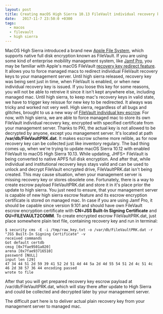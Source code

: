 ```yaml
---
layout: post
title: Creating macOS High Sierra 10.13 FileVault individual recovery key escrow payload /var/db/FileVaultPRK.dat manually
date:   2017-11-7 23:50:0 +0300
tags:
  - macos
  - filevault
  - high sierra
---
```


MacOS High Sierra introduced a brand new [Apple File System](https://en.wikipedia.org/wiki/Apple_File_System "Apple File System"), which supports native full disk encryption known as FileVault. If you are using some kind of enterprise mobililty management system, like [Jamf Pro](https://www.jamf.com/products/jamf-pro/), you may be familiar with Apple's macOS FileVault [recovery key redirect feature](https://mosen.github.io/profiledocs/payloads/fv2redirect.html). It allows you to force managed macs to redirect individual FileVault recovery keys to your management server. Until high sierra released, recovery key was being sent just in time, when FileVault is enabled, or when new individual recovery key is issued. If you loose this key for some reasons, you will not be able to retreive it since it isn't kept anywhere else, including managed mac. Until high sierra, to keep mac's recovery keys in valid state, we have to trigger key reissue for new key to be redirected. It always was tricky and worked not very well. High sierra, regardless of all bugs and glitches, brought to us a new way of [FileVault individual key escrow](https://mosen.github.io/profiledocs/payloads/fvescrow.html). For now, with high sierra, we are able to force managed mac to store its own FileVault individual recovery key, encrypted with specified certificate from your management server. Thanks to PKI, the actual key is not allowed to be decrypted by anyone, except you management server. It's located at path **/var/db/FileVaultPRK.dat**. It makes escrow scheme more relible, as for now recovery key can be collected just like inventory regulary. The bad thing comes up, when we're trying to update macOS Sierra 10.12 with enabled FileVault to macOS High Sierra 10.13. While updating, JHFS+ FileVault is being converted to native APFS full disk encryption. And after that, while individual and institutional recovery keys stays valid and can be used to unlock and decrypt FileVault encrypted drive, FileVaultPRK.dat isn't being created. This may cause situation, when your management server is missing recovery key or stores obsolete one. Fortunately, there is a way to create escrow payload FileVaultPRK.dat and store it in it's place prior the update to high sierra. You just need to ensure, that your management server is capable of new high sierra escrow feature and its escrow encryption certificate is stored on managed mac. In case if you are using Jamf Pro, it should be capable since version 9.101 and should have own FileVault escrow encryption certificate with **CN=JSS Built-In Signing Certificate** and **OU=FILEVAULT2COMM**. To create encrypted escrow FileVaultPRK.dat, just place somewhere plain text file, containing recovery key and run in terminal:
```
$ security cms -E -i /tmp/raw_key.txt -o /var/db/FileVaultPRK.dat -r "JSS Built-In Signing Certificate" -v
received commands
Got default certdb
cmsg [0x7fae9501a020]
arena [0x7fae93716510]
password [NULL]
input len [29]
47 34 44 51 2d 59 39 41 52 2d 51 4d 44 5a 2d 4d 55 54 51 2d 4c 51 4c 46 2d 38 57 36 44 encoding passed
wrote to file
```

After that you will get prepared recovery key escrow payload at /var/db/FileVaultPRK.dat, which will stay there after update to High Sierra and could be collected and decrypted later by your management server.

The difficult part here is to deliver actual plain recovery key from your management server to managed mac.